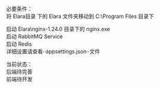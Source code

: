 
必要条件：   
将 Elara目录 下的 Elara 文件夹移动到  C:\Program Files 目录下


启动 Elara\nginx-1.24.0 目录下的 nginx.exe   
启动 RabbitMQ Service   
启动 Redis   
详细设置请查看··appsettings.json··文件  



当前状态：   
后端待完善   
前端待开发
